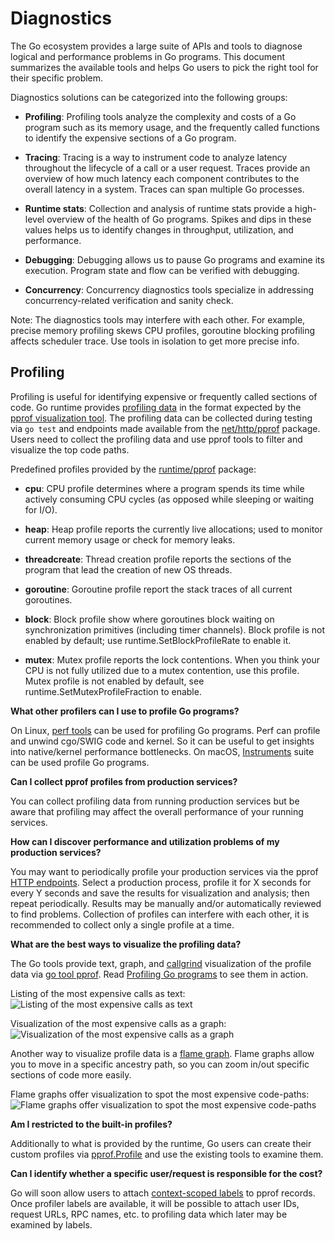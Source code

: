 # Diagnostics


The Go ecosystem provides a large suite of APIs and tools to diagnose logical and performance problems in Go programs. This document summarizes the available tools and helps Go users to pick the right tool for their specific problem.

Diagnostics solutions can be categorized into the following groups:

* **Profiling**: Profiling tools analyze the complexity and costs of a Go program such as its memory usage, and the frequently called functions to identify the expensive sections of a Go program.

* **Tracing**: Tracing is a way to instrument code to analyze latency throughout the lifecycle of a call or a user request. Traces provide an overview of how much latency each component contributes to the overall latency in a system. Traces can span multiple Go processes.

* **Runtime stats**: Collection and analysis of runtime stats provide a high-level overview of the health of Go programs. Spikes and dips in these values helps us to identify changes in throughput, utilization, and performance.

* **Debugging**: Debugging allows us to pause Go programs and examine its execution. Program state and flow can be verified with debugging.

* **Concurrency**: Concurrency diagnostics tools specialize in addressing concurrency-related verification and sanity check.

Note: The diagnostics tools may interfere with each other. For example, precise memory profiling skews CPU profiles, goroutine blocking profiling affects scheduler trace. Use tools in isolation to get more precise info.

## Profiling

Profiling is useful for identifying expensive or frequently called sections of code. Go runtime provides [profiling data](https://golang.org/pkg/runtime/pprof/) in the format expected by the [pprof visualization tool](https://github.com/google/pprof/blob/master/doc/pprof.md). The profiling data can be collected during testing via `go test` and endpoints made available from the [net/http/pprof](https://golang.org/pkg/net/http/pprof/) package. Users need to collect the profiling data and use pprof tools to filter and visualize the top code paths.

Predefined profiles provided by the [runtime/pprof](https://golang.org/pkg/runtime/pprof/) package:

* **cpu**: CPU profile determines where a program spends its time while actively consuming CPU cycles (as opposed while sleeping or waiting for I/O).

* **heap**: Heap profile reports the currently live allocations; used to monitor current memory usage or check for memory leaks.

* **threadcreate**: Thread creation profile reports the sections of the program that lead the creation of new OS threads.

* **goroutine**: Goroutine profile report the stack traces of all current goroutines.

* **block**: Block profile show where goroutines block waiting on synchronization primitives (including timer channels). Block profile is not enabled by default; use runtime.SetBlockProfileRate to enable it.

* **mutex**: Mutex profile reports the lock contentions. When you think your CPU is not fully utilized due to a mutex contention, use this profile. Mutex profile is not enabled by default, see runtime.SetMutexProfileFraction to enable.

**What other profilers can I use to profile Go programs?**

On Linux, [perf tools](https://perf.wiki.kernel.org/index.php/Tutorial) can be used for profiling Go programs. Perf can profile and unwind cgo/SWIG code and kernel. So it can be useful to get insights into native/kernel performance bottlenecks. On macOS, [Instruments](https://developer.apple.com/library/content/documentation/DeveloperTools/Conceptual/InstrumentsUserGuide/) suite can be used profile Go programs.

**Can I collect pprof profiles from production services?**

You can collect profiling data from running production services but be aware that profiling may affect the overall performance of your running services.

**How can I discover performance and utilization problems of my production services?**

You may want to periodically profile your production services via the pprof [HTTP endpoints](https://golang.org/pkg/net/http/pprof/). Select a production process, profile it for X seconds for every Y seconds and save the results for visualization and analysis; then repeat periodically. Results may be manually and/or automatically reviewed to find problems. Collection of profiles can interfere with each other, it is recommended to collect only a single profile at a time.

**What are the best ways to visualize the profiling data?**

The Go tools provide text, graph, and [callgrind](http://valgrind.org/docs/manual/cl-manual.html) visualization of the profile data via [go tool pprof](https://github.com/google/pprof/blob/master/doc/pprof.md).  Read [Profiling Go programs](https://blog.golang.org/profiling-go-programs) to see them in action. 

Listing of the most expensive calls as text:
![Listing of the most expensive calls as text](http://i.imgur.com/J9yUMVW.png)

Visualization of the most expensive calls as a graph:
![Visualization of the most expensive calls as a graph](http://i.imgur.com/IKF6pqp.png)

Another way to visualize profile data is a [flame graph](https://github.com/uber/go-torch). Flame graphs allow you to move in a specific ancestry path, so you can zoom in/out specific sections of code more easily.

Flame graphs offer visualization to spot the most expensive code-paths:
![Flame graphs offer visualization to spot the most expensive code-paths](http://i.imgur.com/PCLgdct.png)

**Am I restricted to the built-in profiles?**

Additionally to what is provided by the runtime, Go users can create their custom profiles via [pprof.Profile](https://golang.org/pkg/runtime/pprof/#Profile) and use the existing tools to examine them.

**Can I identify whether a specific user/request is responsible for the cost?**

Go will soon allow users to attach [context-scoped labels](https://github.com/golang/proposal/blob/master/design/17280-profile-labels.md) to pprof records. Once profiler labels are available, it will be possible to attach user IDs, request URLs, RPC names, etc. to profiling data which later may be examined by labels.
